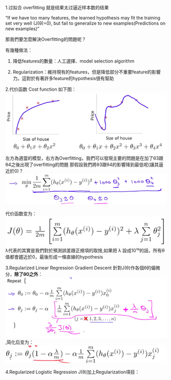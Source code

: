 1.过拟合 overfitting
就是结果太过逼近样本数的结果

“If we have too many features, the learned hypothesis may fit the training set very well (J(θ)=0), but fail to generalize to new examples(Predictions on new examples)”

那我們要怎麼解決Overfitting的問題呢？

有幾種做法：

1. 降低features的數量：人工選擇、model selection algorithm

2. Regularization：維持現有的features，但是降低部分不重要feature的影響力。這對於有著許多feature的hypothesis很有幫助

2.代价函数 Cost function
如下图：
![](20.png) 
左方為適當的模型，右方為Overfitting，我們可以發現主要的問題是在加了θ3跟θ4之後出現了overfitting的問題
那假設我們將θ3跟θ4的影響降到最低呢(讓其逼近於0)？
![](21.png)

代价函数变为：
![](22.png)
λ代表的其實是我們對於預測誤差跟正規項的取捨,如果把 λ 設成10¹⁰的話，所有θ值都會趨近於0，最後形成一條直線的hypothesis

3.Regularized Linear Regression
Gradient Descent 針對J(θ)作各個θ的偏微分，**除了θ0之外**：![](23.png),简化后变为：![](24.png)

4.Regularized Logistic Regression
J(θ)加上Regularization項目：